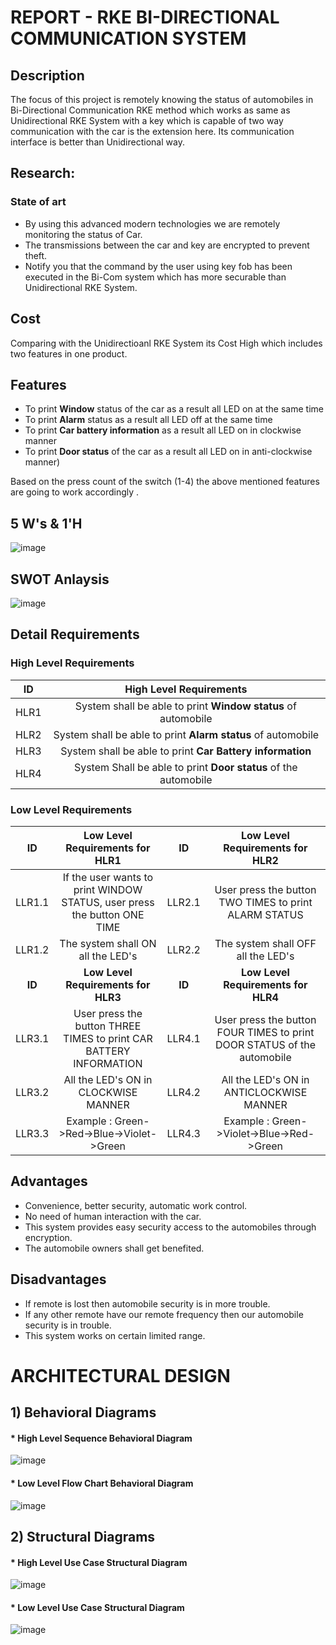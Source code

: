 # REPORT - RKE BI-DIRECTIONAL COMMUNICATION SYSTEM
## Description
  The focus of this project is remotely knowing the status of automobiles in Bi-Directional Communication RKE method which works as same as Unidirectional RKE System with a key which is capable of two way communication with the car is the extension here. Its communication interface is better than Unidirectional way.
## Research:
 ### State of art
 * By using this advanced modern technologies we are remotely monitoring the status of Car.
 * The transmissions between the car and key are encrypted to prevent theft.
 * Notify you that the command by the user using key fob has been executed in the Bi-Com system which has more securable than Unidirectional RKE System.
## Cost
   Comparing with the Unidirectioanl RKE System its Cost High which includes two features in one product.
## Features
 * To print **Window** status of the car as a result all LED on at the same time
 * To print **Alarm** status as a result all LED off at the same time
 * To print **Car battery information** as a result all LED on in clockwise manner
 * To print **Door status** of the car as a result all LED on in anti-clockwise manner)
 
 Based on the press count of the switch (1-4) the above mentioned features are going to work accordingly .
## 5 W's & 1'H
 ![image](https://user-images.githubusercontent.com/98866123/157860770-fa06696b-b6e6-4835-bbce-832179709d52.png)
## SWOT Anlaysis
 ![image](https://user-images.githubusercontent.com/98866123/157855366-995bf939-f808-497f-a32d-c434c49040e5.png)

## Detail Requirements
 ### High Level Requirements
| ID | High Level Requirements |
| :---: | :---: |
| HLR1 | System shall be able to print **Window status** of automobile |
| HLR2 | System shall be able to print **Alarm status** of automobile |
| HLR3 | System shall be able to print **Car Battery information** |
| HLR4 | System Shall be able to print **Door status** of the automobile |

### Low Level Requirements
| ID | Low Level Requirements for HLR1 | ID	| Low Level Requirements for HLR2 |
| :---: | :---: | :---: | :---: |
| LLR1.1 |	If the user wants to print WINDOW STATUS, user press the button ONE TIME | LLR2.1 |	User press the button TWO TIMES to print ALARM STATUS |
| LLR1.2  |	The system shall ON all the LED's |	LLR2.2 | The system shall OFF all the LED's  |
| **ID** |	**Low Level Requirements for HLR3** |	**ID** | **Low Level Requirements for HLR4** |
| LLR3.1 | User press the button THREE TIMES to print CAR BATTERY INFORMATION  |	LLR4.1 | User press the button FOUR TIMES to print DOOR STATUS of the automobile |
| LLR3.2 | All the LED's ON in CLOCKWISE MANNER |	LLR4.2 | All the LED's ON in ANTICLOCKWISE MANNER |
| LLR3.3 | Example : Green->Red->Blue->Violet->Green | LLR4.3 | Example : Green->Violet->Blue->Red->Green |
## Advantages
* Convenience, better security, automatic work control.
* No need of human interaction with the car.
* This system provides easy security access to the automobiles through encryption.
* The automobile owners shall get benefited.
## Disadvantages
* If remote is lost then automobile security is in more trouble.
* If any other remote have our remote frequency then our automobile security is in trouble.
* This system works on certain limited range.
# ARCHITECTURAL DESIGN

## 1) Behavioral Diagrams

#### * High Level Sequence Behavioral Diagram
 ![image](https://user-images.githubusercontent.com/98866123/157879858-75075707-0af4-4007-96c5-2d5ea2dedfe1.png)


#### * Low Level Flow Chart Behavioral Diagram
 ![image](https://user-images.githubusercontent.com/98866123/157896498-fa717b3b-9f93-4d3b-9d6c-8dc510914500.png)


## 2) Structural Diagrams

#### * High Level Use Case Structural Diagram
 ![image](https://user-images.githubusercontent.com/98866123/157895629-a47fdcc6-eb01-49ad-9b5c-18383aed25df.png)

#### * Low Level Use Case Structural Diagram
![image](https://user-images.githubusercontent.com/98866123/157896257-f4ae11b9-0c81-4fa3-922f-77fc8cdce0ab.png)



